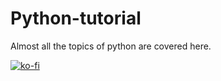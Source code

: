 # Python-tutorial
Almost all the topics of python are covered here.

[![ko-fi](https://www.ko-fi.com/img/githubbutton_sm.svg)](https://ko-fi.com/U7U32ODU7)
